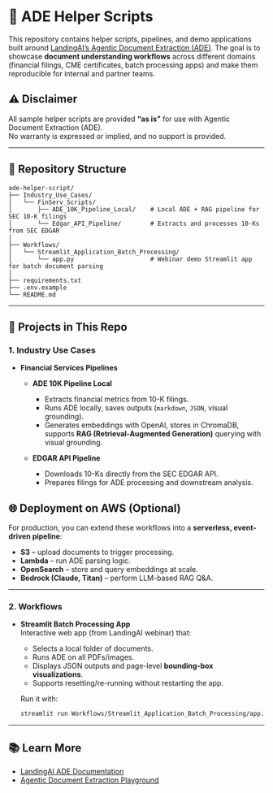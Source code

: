 # 🧠 ADE Helper Scripts

This repository contains helper scripts, pipelines, and demo applications built around [LandingAI’s Agentic Document Extraction (ADE)](https://docs.landing.ai/ade/ade-overview). The goal is to showcase **document understanding workflows** across different domains (financial filings, CME certificates, batch processing apps) and make them reproducible for internal and partner teams.

## ⚠️ Disclaimer
All sample helper scripts are provided **“as is”** for use with Agentic Document Extraction (ADE).  
No warranty is expressed or implied, and no support is provided.

---

## 📁 Repository Structure

```
ade-helper-script/
├── Industry_Use_Cases/
│   └── FinServ_Scripts/
│       ├── ADE_10K_Pipeline_Local/    # Local ADE + RAG pipeline for SEC 10-K filings
│       └── Edgar_API_Pipeline/        # Extracts and processes 10-Ks from SEC EDGAR
│
├── Workflows/
│   └── Streamlit_Application_Batch_Processing/
│       └── app.py                     # Webinar demo Streamlit app for batch document parsing
│
├── requirements.txt
├── .env.example
└── README.md
```

---

## 🚀 Projects in This Repo

### 1. **Industry Use Cases**
- **Financial Services Pipelines**
  - **ADE 10K Pipeline Local**  
    - Extracts financial metrics from 10-K filings.  
    - Runs ADE locally, saves outputs (`markdown`, `JSON`, visual grounding).  
    - Generates embeddings with OpenAI, stores in ChromaDB, supports **RAG (Retrieval-Augmented Generation)** querying with visual grounding.  

  - **EDGAR API Pipeline**  
    - Downloads 10-Ks directly from the SEC EDGAR API.  
    - Prepares filings for ADE processing and downstream analysis.  

## 🌐 Deployment on AWS (Optional)

For production, you can extend these workflows into a **serverless, event-driven pipeline**:
- **S3** – upload documents to trigger processing.  
- **Lambda** – run ADE parsing logic.  
- **OpenSearch** – store and query embeddings at scale.  
- **Bedrock (Claude, Titan)** – perform LLM-based RAG Q&A.  

---

### 2. **Workflows**
- **Streamlit Batch Processing App**  
  Interactive web app (from LandingAI webinar) that:  
  - Selects a local folder of documents.  
  - Runs ADE on all PDFs/images.  
  - Displays JSON outputs and page-level **bounding-box visualizations**.  
  - Supports resetting/re-running without restarting the app.  

  Run it with:
  ```bash
  streamlit run Workflows/Streamlit_Application_Batch_Processing/app.py
  ```

---

## 📚 Learn More
- [LandingAI ADE Documentation](https://docs.landing.ai/ade/ade-overview)  
- [Agentic Document Extraction Playground](https://va.landing.ai/demo/doc-extraction)  
